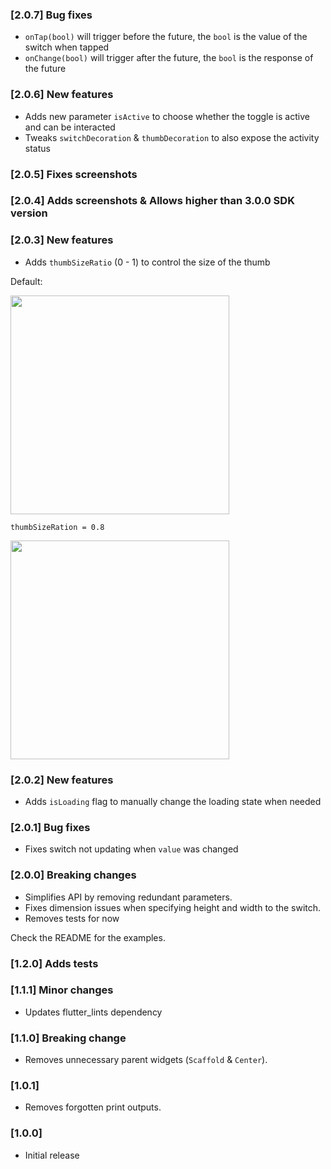 ### [2.0.7] Bug fixes

- `onTap(bool)` will trigger before the future, the `bool` is the value of the switch when tapped
- `onChange(bool)` will trigger after the future, the `bool` is the response of the future

### [2.0.6] New features

- Adds new parameter `isActive` to choose whether the toggle is active and can be interacted
- Tweaks `switchDecoration` & `thumbDecoration` to also expose the activity status

### [2.0.5] Fixes screenshots

### [2.0.4] Adds screenshots & Allows higher than 3.0.0 SDK version

### [2.0.3] New features

- Adds `thumbSizeRatio` (0 - 1) to control the size of the thumb

Default:

<img src="https://i.imgur.com/LdHfQU4.png" width="350px"></img>

`thumbSizeRation = 0.8`

<img src="https://i.imgur.com/0FJ185A.png" width="350px"></img>

### [2.0.2] New features

- Adds `isLoading` flag to manually change the loading state when needed

### [2.0.1] Bug fixes

- Fixes switch not updating when `value` was changed

### [2.0.0] Breaking changes

- Simplifies API by removing redundant parameters.
- Fixes dimension issues when specifying height and width to the switch.
- Removes tests for now

Check the README for the examples.

### [1.2.0] Adds tests

### [1.1.1] Minor changes

- Updates flutter_lints dependency

### [1.1.0] Breaking change

- Removes unnecessary parent widgets (`Scaffold` & `Center`).

### [1.0.1]

- Removes forgotten print outputs.

### [1.0.0]

- Initial release
